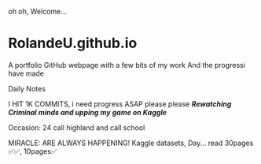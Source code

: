  oh oh, Welcome...
# RolandeU.github.io
A portfolio GitHub webpage with a few bits of my work
And the progressi have made

Daily Notes

I HIT 1K COMMITS, i need progress ASAP please please
***Rewatching Criminal minds and upping my game on Kaggle***

Occasion: 24
call highland and call school

MIRACLE: ARE ALWAYS HAPPENING!
Kaggle datasets, Day...
read 30pages ✅✅, 10pages✅









